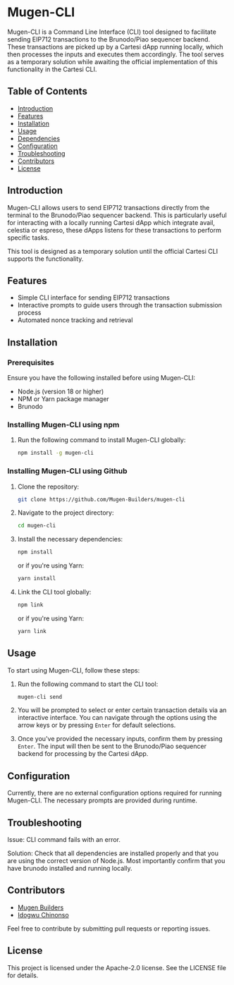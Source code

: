 # Mugen-CLI

Mugen-CLI is a Command Line Interface (CLI) tool designed to facilitate sending EIP712 transactions to the Brunodo/Piao sequencer backend. These transactions are picked up by a Cartesi dApp running locally, which then processes the inputs and executes them accordingly. The tool serves as a temporary solution while awaiting the official implementation of this functionality in the Cartesi CLI.

## Table of Contents

- [Introduction](#introduction)
- [Features](#features)
- [Installation](#installation)
- [Usage](#usage)
- [Dependencies](#dependencies)
- [Configuration](#configuration)
- [Troubleshooting](#troubleshooting)
- [Contributors](#contributors)
- [License](#license)

## Introduction

Mugen-CLI allows users to send EIP712 transactions directly from the terminal to the Brunodo/Piao sequencer backend. This is particularly useful for interacting with a locally running Cartesi dApp which integrate avail, celestia or espreso, these dApps listens for these transactions to perform specific tasks.

This tool is designed as a temporary solution until the official Cartesi CLI supports the functionality.

## Features

- Simple CLI interface for sending EIP712 transactions
- Interactive prompts to guide users through the transaction submission process
- Automated nonce tracking and retrieval

## Installation

### Prerequisites

Ensure you have the following installed before using Mugen-CLI:

- Node.js (version 18 or higher)
- NPM or Yarn package manager
- Brunodo

### Installing Mugen-CLI using npm

1. Run the following command to install Mugen-CLI globally:

   ```bash
   npm install -g mugen-cli
   ```

### Installing Mugen-CLI using Github

1. Clone the repository:

   ```bash
   git clone https://github.com/Mugen-Builders/mugen-cli
   ```

2. Navigate to the project directory:

   ```bash
   cd mugen-cli
   ```

3. Install the necessary dependencies:

   ```bash
   npm install
   ```

   or if you're using Yarn:

   ```bash
   yarn install
   ```

4. Link the CLI tool globally:

   ```bash
   npm link
   ```

   or if you're using Yarn:

   ```bash
   yarn link
   ```

## Usage

To start using Mugen-CLI, follow these steps:

1. Run the following command to start the CLI tool:

   ```bash
   mugen-cli send
   ```

2. You will be prompted to select or enter certain transaction details via an interactive interface. You can navigate through the options using the arrow keys or by pressing `Enter` for default selections.

3. Once you've provided the necessary inputs, confirm them by pressing `Enter`. The input will then be sent to the Brunodo/Piao sequencer backend for processing by the Cartesi dApp.

## Configuration

Currently, there are no external configuration options required for running Mugen-CLI. The necessary prompts are provided during runtime.

## Troubleshooting

Issue: CLI command fails with an error.

Solution: Check that all dependencies are installed properly and that you are using the correct version of Node.js. Most importantly confirm that you have brunodo installed and running locally.

## Contributors

- [Mugen Builders](https://github.com/Mugen-Builders)
- [Idogwu Chinonso](https://github.com/Nonnyjoe)

Feel free to contribute by submitting pull requests or reporting issues.

## License

This project is licensed under the Apache-2.0 license. See the LICENSE file for details.
